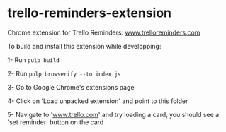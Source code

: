 # trello-reminders-extension

Chrome extension for Trello Reminders: www.trelloreminders.com

To build and install this extension while developping:

1- Run `pulp build`

2- Run `pulp browserify --to index.js`

3- Go to Google Chrome's extensions page

4- Click on 'Load unpacked extension' and point to this folder

5- Navigate to 'www.trello.com' and try loading a card, you should see a 'set reminder' button on the card
